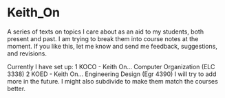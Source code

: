 # Keith_On
A series of texts on topics I care about as an aid to my students, both present and past. I am trying to break them into course notes at the moment.  If you like this, let me know and send me feedback, suggestions, and revisions.

Currently I have set up:
1 KOCO - Keith On... Computer Organization (ELC 3338)
2 KOED - Keith On... Engineering Design (Egr 4390)
I will try to add more in the future.  I might also subdivide to make them match the courses better.
